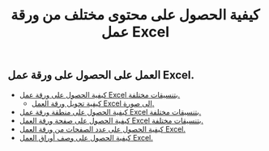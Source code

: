 ﻿---
title: كيفية الحصول على محتوى مختلف من ورقة عمل Excel
second_title: Documen
linktitle: جي
type: docs
url: /ar/worksheets/get/
keywords: How to get different content from an Excel worksheet
description: يدعم Cloud REST Aspose.Cells الحصول على محتوى مختلف من ورقة عمل Excel. تدعم مجموعة أدوات تطوير البرامج (SDK) أنواعًا مختلفة من لغات التطوير، بما في ذلك Android وGo وNodeJS وRuby وSwift.
weight: 20
kwords: Excel، Office السحابة، REST API، جدول بيانات، PDF، CSV، Json، Markdown، كيفية الحصول على محتوى مختلف من ورقة عمل Excel
---
## العمل على الحصول على ورقة عمل Excel.

- [كيفية الحصول على ورقة عمل Excel بتنسيقات مختلفة.](/cells/ar/worksheets/get-worksheet/) 
    - [كيفية تحويل ورقة العمل Excel إلى صورة.](/cells/ar/worksheets/to-image/)
- [كيفية الحصول على منطقة ورقة عمل Excel بتنسيقات مختلفة.](/cells/ar/worksheets/area-to-different-formats/)
- [كيفية الحصول على صفحة ورقة العمل Excel بتنسيقات مختلفة.](/cells/ar/get-worksheet-for-page-index/) 
- [كيفية الحصول على عدد الصفحات من ورقة العمل Excel.](/cells/ar/worksheets/page-count/) 
- [كيفية الحصول على وصف أوراق العمل Excel.](/cells/ar/worksheets/get-all/) 


